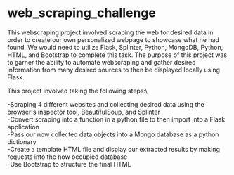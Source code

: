 # web_scraping_challenge
This webscraping project involved scraping the web for desired data in order to create our own personalized webpage to showcase what he had found. We would need to utilize Flask, Splinter, Python, MongoDB, Python, HTML, and Bootstrap to complete this task. The purpose of this project was to garner the ability to automate webscraping and gather desired information from many desired sources to then be displayed locally using Flask. 

This project involved taking the following steps:\

-Scraping 4 different websites and collecting desired data using the browser's inspector tool, BeautifulSoup, and Splinter\
-Convert scraping into a function in a python file to then import into a Flask application\
-Pass our now collected data objects into a Mongo database as a python dictionary\
-Create a template HTML file and display our extracted results by making requests into the now occupied database\
-Use Bootstrap to structure the final HTML 
